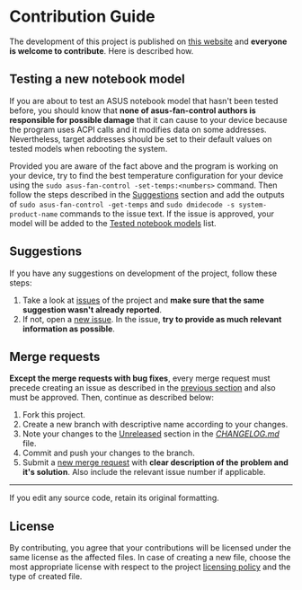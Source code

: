 # Contribution Guide

The development of this project is published on [this website](https://gitlab.com/dominiksalvet/asus-fan-control) and **everyone is welcome to contribute**. Here is described how.

## Testing a new notebook model

If you are about to test an ASUS notebook model that hasn't been tested before, you should know that **none of asus-fan-control authors is responsible for possible damage** that it can cause to your device because the program uses ACPI calls and it modifies data on some addresses. Nevertheless, target addresses should be set to their default values on tested models when rebooting the system.

Provided you are aware of the fact above and the program is working on your device, try to find the best temperature configuration for your device using the `sudo asus-fan-control -set-temps:<numbers>` command. Then follow the steps described in the [Suggestions](#suggestions) section and add the outputs of `sudo asus-fan-control -get-temps` and `sudo dmidecode -s system-product-name` commands to the issue text. If the issue is approved, your model will be added to the [Tested notebook models](README.md#tested-notebook-models) list.

## Suggestions

If you have any suggestions on development of the project, follow these steps:

1. Take a look at [issues](https://gitlab.com/dominiksalvet/asus-fan-control/issues) of the project and **make sure that the same suggestion wasn't already reported**.
2. If not, open a [new issue](https://gitlab.com/dominiksalvet/asus-fan-control/issues/new). In the issue, **try to provide as much relevant information as possible**.

## Merge requests

**Except the merge requests with bug fixes**, every merge request must precede creating an issue as described in the [previous section](#suggestions) and also must be approved. Then, continue as described below:

1. Fork this project.
2. Create a new branch with descriptive name according to your changes.
3. Note your changes to the [Unreleased](CHANGELOG.md#unreleased) section in the [*CHANGELOG.md*](CHANGELOG.md) file.
4. Commit and push your changes to the branch.
5. Submit a [new merge request](https://gitlab.com/dominiksalvet/asus-fan-control/merge_requests/new) with **clear description of the problem and it's solution**. Also include the relevant issue number if applicable.

---

If you edit any source code, retain its original formatting.

## License

By contributing, you agree that your contributions will be licensed under the same license as the affected files. In case of creating a new file, choose the most appropriate license with respect to the project [licensing policy](README.md#license) and the type of created file.
